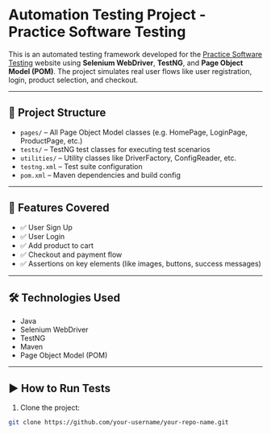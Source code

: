 # Automation Testing Project - Practice Software Testing

This is an automated testing framework developed for the [Practice Software Testing](https://practicesoftwaretesting.com) website using **Selenium WebDriver**, **TestNG**, and **Page Object Model (POM)**. The project simulates real user flows like user registration, login, product selection, and checkout.

---

## 📌 Project Structure

- `pages/` – All Page Object Model classes (e.g. HomePage, LoginPage, ProductPage, etc.)
- `tests/` – TestNG test classes for executing test scenarios
- `utilities/` – Utility classes like DriverFactory, ConfigReader, etc.
- `testng.xml` – Test suite configuration
- `pom.xml` – Maven dependencies and build config

---

## 🚀 Features Covered

- ✅ User Sign Up
- ✅ User Login
- ✅ Add product to cart
- ✅ Checkout and payment flow
- ✅ Assertions on key elements (like images, buttons, success messages)

---

## 🛠 Technologies Used

- Java
- Selenium WebDriver
- TestNG
- Maven
- Page Object Model (POM)

---

## ▶️ How to Run Tests

1. Clone the project:

```bash
git clone https://github.com/your-username/your-repo-name.git
